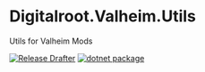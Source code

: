 # Digitalroot.Valheim.Utils
Utils for Valheim Mods

[![Release Drafter](https://github.com/Digitalroot-Valheim/Digitalroot.Valheim.Common.Utils/actions/workflows/drafter.yml/badge.svg)](https://github.com/Digitalroot-Valheim/Digitalroot.Valheim.Common.Utils/actions/workflows/drafter.yml)
[![dotnet package](https://github.com/Digitalroot-Valheim/Digitalroot.Valheim.Common.Utils/actions/workflows/publish.yml/badge.svg)](https://github.com/Digitalroot-Valheim/Digitalroot.Valheim.Common.Utils/actions/workflows/publish.yml)
